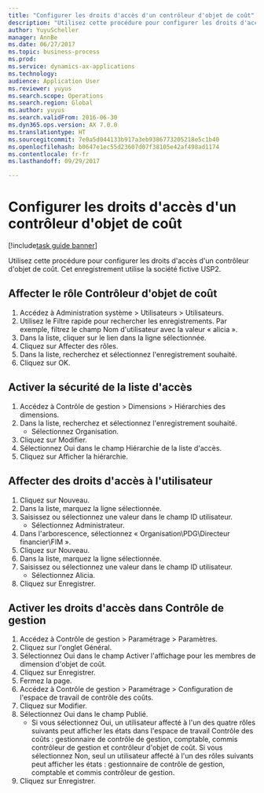 ```yaml
--- 
title: "Configurer les droits d'accès d'un contrôleur d'objet de coût"
description: "Utilisez cette procédure pour configurer les droits d'accès d'un contrôleur d'objet de coût."
author: YuyuScheller
manager: AnnBe
ms.date: 06/27/2017
ms.topic: business-process
ms.prod: 
ms.service: dynamics-ax-applications
ms.technology: 
audience: Application User
ms.reviewer: yuyus
ms.search.scope: Operations
ms.search.region: Global
ms.author: yuyus
ms.search.validFrom: 2016-06-30
ms.dyn365.ops.version: AX 7.0.0
ms.translationtype: HT
ms.sourcegitcommit: 7e0a5d044133b917a3eb9386773205218e5c1b40
ms.openlocfilehash: b0647e1ec55d23607d07f38105e42af498ad1174
ms.contentlocale: fr-fr
ms.lasthandoff: 09/29/2017

---
```

# <a name="configure-access-rights-for-a-cost-object-controller"></a>Configurer les droits d'accès d'un contrôleur d'objet de coût

[!include[task guide banner](../../includes/task-guide-banner.md)]

Utilisez cette procédure pour configurer les droits d'accès d'un contrôleur d'objet de coût. Cet enregistrement utilise la société fictive USP2.


## <a name="assign-the-cost-object-controller-role"></a>Affecter le rôle Contrôleur d'objet de coût
1. Accédez à Administration système > Utilisateurs > Utilisateurs.
2. Utilisez le Filtre rapide pour rechercher les enregistrements. Par exemple, filtrez le champ Nom d'utilisateur avec la valeur « alicia ».
3. Dans la liste, cliquer sur le lien dans la ligne sélectionnée.
4. Cliquez sur Affecter des rôles.
5. Dans la liste, recherchez et sélectionnez l'enregistrement souhaité.
6. Cliquez sur OK.

## <a name="enable-access-list-security"></a>Activer la sécurité de la liste d'accès
1. Accédez à Contrôle de gestion > Dimensions > Hiérarchies des dimensions.
2. Dans la liste, recherchez et sélectionnez l'enregistrement souhaité.
    * Sélectionnez Organisation.  
3. Cliquez sur Modifier.
4. Sélectionnez Oui dans le champ Hiérarchie de la liste d'accès.
5. Cliquez sur Afficher la hiérarchie.

## <a name="assign-access-rights-to-user"></a>Affecter des droits d'accès à l'utilisateur
1. Cliquez sur Nouveau.
2. Dans la liste, marquez la ligne sélectionnée.
3. Saisissez ou sélectionnez une valeur dans le champ ID utilisateur.
    * Sélectionnez Administrateur.  
4. Dans l'arborescence, sélectionnez « Organisation\PDG\Directeur financier\FIM ».
5. Cliquez sur Nouveau.
6. Dans la liste, marquez la ligne sélectionnée.
7. Saisissez ou sélectionnez une valeur dans le champ ID utilisateur.
    * Sélectionnez Alicia.  
8. Cliquez sur Enregistrer.

## <a name="enable-access-rights-in-cost-accounting"></a>Activer les droits d'accès dans Contrôle de gestion
1. Accédez à Contrôle de gestion > Paramétrage > Paramètres.
2. Cliquez sur l'onglet Général.
3. Sélectionnez Oui dans le champ Activer l'affichage pour les membres de dimension d'objet de coût.
4. Cliquez sur Enregistrer.
5. Fermez la page.
6. Accédez à Contrôle de gestion > Paramétrage > Configuration de l'espace de travail de contrôle des coûts.
7. Cliquez sur Modifier.
8. Sélectionnez Oui dans le champ Publié.
    * Si vous sélectionnez Oui, un utilisateur affecté à l'un des quatre rôles suivants peut afficher les états dans l'espace de travail Contrôle des coûts : gestionnaire de contrôle de gestion, comptable, commis contrôleur de gestion et contrôleur d'objet de coût. Si vous sélectionnez Non, seul un utilisateur affecté à l'un des rôles suivants peut afficher les états : gestionnaire de contrôle de gestion, comptable et commis contrôleur de gestion.    
9. Cliquez sur Enregistrer.


